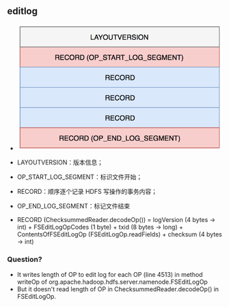 ## editlog
* ![](./img/editlog.png)

* LAYOUTVERSION：版本信息；
* OP_START_LOG_SEGMENT：标识文件开始；
* RECORD：顺序逐个记录 HDFS 写操作的事务内容；
* OP_END_LOG_SEGMENT：标记文件结束

* RECORD (ChecksummedReader.decodeOp()) = logVersion (4 bytes -> int) + FSEditLogOpCodes (1 byte)
           + txid (8 bytes -> long) + ContentsOfFSEditLogOp (FSEditLogOp.readFields)
           + checksum (4 bytes -> int)
           
           
### Question?
* It writes length of OP to edit log for each OP (line 4513) in method writeOp of org.apache.hadoop.hdfs.server.namenode.FSEditLogOp
* But it doesn't read length of OP in ChecksummedReader.decodeOp() in FSEditLogOp.